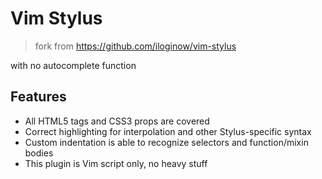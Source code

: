# Vim Stylus

> fork from https://github.com/iloginow/vim-stylus

with no autocomplete function

## Features

* All HTML5 tags and CSS3 props are covered
* Correct highlighting for interpolation and other Stylus-specific syntax
* Custom indentation is able to recognize selectors and function/mixin bodies
* This plugin is Vim script only, no heavy stuff
